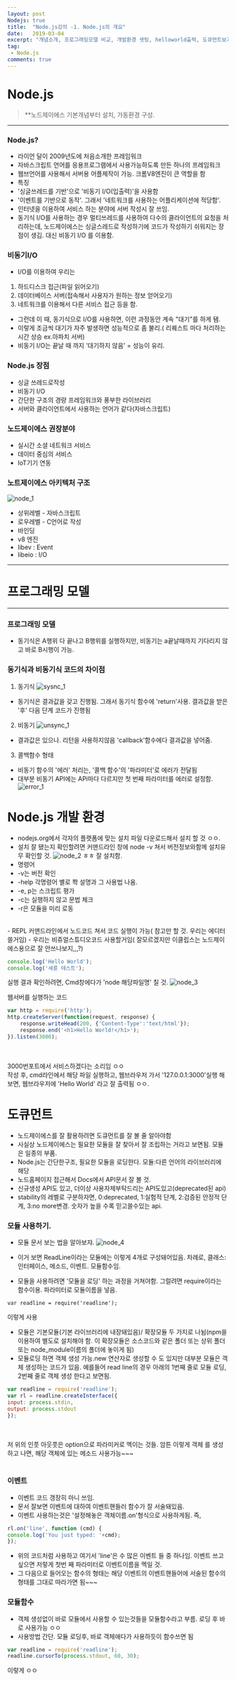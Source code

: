 ```yaml
---
layout: post
Nodejs: true
title:  "Node.js강의 -1. Node.js의 개요"
date:   2019-03-04
excerpt: "개념소개, 프로그래밍모델 비교, 개발환경 셋팅, helloworld출력, 도큐먼트보기, 모듈 로딩하고 사용하는 방법, 이벤트 사용 방법"
tag:
 - Node.js
comments: true
---
```


# Node.js

> **노드제이에스 기본개념부터 설치, 가동환경 구성.

---
### Node.js?

 - 라이언 달이 2009년도에 처음소개한 프레임워크
 - 자바스크립트 언어를 응용프로그램에서 사용가능하도록 만든 하나의 프레임워크
 - 웹브언어를 사용해서 서버용 어플제작이 가능.  크롬V8엔진이 큰 역할을 함
 - 특징
  - '싱글쓰레드를 기반'으로 '비동기 I/O(입출력)'을 사용함
  - '이벤트를 기반으로 동작'. 그래서 '네트워크를 사용하는 어플리케이션에 적당함'.
  - 인터넷을 이용하여 서비스 하는 분야에 서버 작성시 잘 쓰임.
  - 동기식 I/O를 사용하는 경우 멀티쓰레드를 사용하여 다수의 클라이언트의 요청을 처리하는데, 노드제이에스는 싱글스레드로 작성하기에 코드가 작성하기 쉬워지는 장점이 생김. 대신 비동기 I/O 를 이용함.

###   비동기I/O

 -  I/O를 이용하여 우리는
  1. 하드디스크 접근(파일 읽어오기)
  2. 데이터베이스 서버(접속해서 사용자가 원하는 정보 얻어오기)
  3. 네트워크를 이용해서 다른 서비스 접근 등을 함.
 - 그런데 이 때, 동기식으로 I/O를 사용하면, 이런 과정동안 계속 "대기"를 하게 됌.
 - 이렇게 조금씩 대기가 자주 발생하면 성능적으로 좀 불리.( 리퀘스트 마다 처리하는 시간 상승 ex.아파치 서버)
 - 비동기 I/O는 끝날 때 까지 '대기하지 않음' = 성능이 유리.

### Node.js 장점

 - 싱글 쓰레드로작성
 - 비동기 I/O
 - 간단한 구조의 경량 프레임워크와 풍부한 라이브러리
 - 서버와 클라이언트에서 사용하는 언어가 같다(자바스크립트)

### 노드제이에스 권장분야
 - 실시간 소셜 네트워크 서비스
 - 데이터 중심의 서비스
 - IoT기기 연동

### 노트제이에스 아키텍처 구조

![node_1](https://user-images.githubusercontent.com/30023840/53720695-babcba00-3ea4-11e9-8d23-d8cfaf2c8aec.JPG)

 - 상위레벨 - 자바스크립트
 - 로우레벨 - C언어로 작성
  - 바인딩
  - v8 엔진
  - libev : Event
  - libeio : I/O

- - -
# 프로그래밍 모델
---
### 프로그래밍 모델
 - 동기식은 A행위 다 끝나고 B행위를 실행하지만, 비동기는 a끝날때까지 기다리지 않고 바로 B시행이 가능.
### 동기식과 비동기식 코드의  차이점
 1. 동기식
![sysnc_1](https://user-images.githubusercontent.com/30023840/53723654-8ac4e500-3eab-11e9-97df-fc50e156a969.JPG)

  - 동기식은 결과값을 갖고 진행됨. 그래서 동기식 함수에 'return'사용. 결과값을 받은 '후' 다음 단계 코드가 진행됨

 2. 비동기
![unsync_1](https://user-images.githubusercontent.com/30023840/53723655-8ac4e500-3eab-11e9-913f-3781fdce1b91.JPG)

  - 결과값은 있으나. 리턴을 사용하지않음 'callback'함수에다 결과값을 넣어줌.

3. 콜백함수 형태
 - 비동기 함수의 '에러' 처리는, '콜백 함수'의 '파라미터'로 에러가 전달됨
 - 대부분 비동기 API에는 APi마다 다르지만 첫 번째 파라미터를 에러로 설정함.
 ![error_1](https://user-images.githubusercontent.com/30023840/53723885-0b83e100-3eac-11e9-8a46-fad80e0084e0.JPG)

# Node.js 개발 환경
 - nodejs.org에서 각자의 플랫폼에 맞는 설치 파일 다운로드해서 설치 할 것 ㅇㅇ.
 - 설치 잘 됐는지 확인할려면 커맨드라인 창에 node -v 쳐서 버전정보와함께 설치유무 확인할 것.
![node_2](https://user-images.githubusercontent.com/30023840/53726753-00cc4a80-3eb2-11e9-9e69-725a2a252a1c.JPG)
ㅎㅎ 잘 설치함.
 - 명령어
  - -v는 버전 확인
  - -help 각명령어 별로 쫙 설명과 그 사용법 나옴.
  - -e, p는 스크립트 평가
  - -c는 실행하지 않고 문법 체크
  - -r은 모듈을 미리 로동
 <br>
 - REPL 커맨드라인에서 노드코드 쳐서 코드 실행이 가능( 참고만 할 것. 우리는 에디터 쓸거임)
 - 우리는 비쥬얼스튜디오코드 사용할거임( 잘모르겠지만 이클립스는 노드제이에스용으로 잘 안쓰나보지,,,?)




```javascript
console.log('Hello World');
console.log('세륜 테스트');
```
실행 결과 확인하려면, Cmd창에다가 'node 해당파일명' 칠 것.
![node_3](https://user-images.githubusercontent.com/30023840/53731366-e5673c80-3ebd-11e9-810d-583fc17f21c1.JPG)

웹서버를 실행하는 코드

```javascript
var http = require('http');
http.createServer(function(request, response) {
	response.writeHead(200, {'Content-Type':'text/html'});
	response.end('<h1>Hello World!</h1>');
}).listen(3000);
```
<br><br>
3000번포트에서 서비스하겠다는 소리임 ㅇㅇ<br>
작성 후, cmd라인에서 해당 파일 실행하고, 웹브라우저 가서 '127.0.0.1:3000'실행 해보면,
웹브라우저에 'Hello World' 라고 잘 출력됨 ㅇㅇ.

# 도큐먼트
 -  노드제이에스를 잘 활용하려면 도큐먼트를 잘 볼 줄 알아야함
 -  사실상 노드제이에스는 필요한 모듈을 잘 찾아서 잘 조립하는 거라고 보면됨. 모듈은 일종의 부품.
 -  Node.js는 간단한구조, 필요한 모듈을 로딩한다. 모듈:다른 언어의 라이브러리에 해당
 -  노드홈페이지 접근해서 Docs에서 API문서 잘 볼 것.
  - 신규생성 API도 있고, 더이상 사용자제부탁드리는 API도있고(deprecated된 api)
  - stability의 레벨로 구분하자면, 0:deprecated, 1:실험적 단계, 2:검증된 안정적 단계, 3:no more변경. 숫자가 높을 수록 믿고쓸수있는 api.
 
### 모듈 사용하기.
 - 모듈 문서 보는 법을 알아보쟈.
 ![node_4](https://user-images.githubusercontent.com/30023840/53731873-72f75c00-3ebf-11e9-9b78-f199d5531f56.JPG)

 - 이거 보면 ReadLine이라는 모듈에는 이렇게 4개로 구성돼어있음. 차례로, 클래스:인터페이스, 메소드, 이벤트. 모듈함수임.

 - 모듈을 사용하려면 '모듈을 로딩' 하는 과정을 거쳐야함. 그럴려면 require이라는 함수이용. 파라미터로 모듈이름을 넣음. 
 ```
 var readline = require('readline');
 ```
 이렇게 사용
 
 - 모듈은 기본모듈(기본 라이브러리에 내장돼있음)/ 확장모듈 두 가지로 나뉨(npm을 이용하여 별도로 설치해야 함. 이 확장모듈은 소스코드와 같은 폴더 또는 상위 폴더 또는 node_module이름의 폴더에 놓이게 됨)
 - 모듈로딩 하면 객체 생성 가능.new 연산자로 생성할 수 도 있지만 대부분 모듈은 객체 생성하는 코드가 있음. 예를들어 read line의 경우 아래의 1번째 줄로 모듈 로딩, 2번째 줄로 객체 생성 한다고 보면됨.
 ```javascript
 var readline = require('readline');
 var rl = readline.createInterface({
 input: process.stdin,
 output: process.stdout
 });
```
<br><br>
저 위의 인풋 아웃풋은 option으로 파라미커로 멕이는 것들.  암튼 이렇게 객체 를 생성하고 나면, 해당 객체에 있는 메소드 사용가능~~~
<br><br>
### 이벤트
 - 이벤트 코드 갱장히 마니 쓰임.
 - 문서 잘보면 이벤트에 대하여 이벤트핸들러 함수가 잘 서술돼있음.
 - 이벤트 사용하는것은 '설정해놓은 객체이름.on'형식으로 사용하게됨. 즉,
 ```javascript
 rl.on('line', function (cmd) {
 console.log('You just typed: '+cmd);
 });
 ```
 - 위의 코드처럼 사용하고 여기서 'line'은 수 많은 이벤트 들 중 하나임. 이벤트 쓰고싶으면 저렇게 첫번 째 파라미터로 이벤트이름을 멕일 것.
 - 그 다음으로 들어오는 함수의 형태는 해당 이벤트의 이벤트핸들어에 서술된 함수의 형태를 그대로 따라가면 됨~~~

### 모듈함수
 - 객체 생성없이 바로 모듈에서 사용할 수 있는것들을 모듈함수라고 부름. 로딩 후 바로 사용가능 ㅇㅇ
 - 사용방법 간단. 모듈 로딩후, 바로 객체애다가 사용하듯이 함수쓰면 됨
 ```javascript
var readline = require('readline');
readline.cursorTo(process.stdout, 60, 30);
 ```
이렇게 ㅇㅇ<br>
